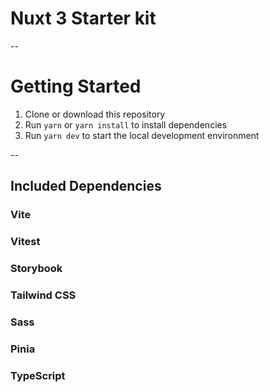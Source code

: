 # Nuxt 3 Starter kit
--

# Getting Started

1. Clone or download this repository
2. Run `yarn` or `yarn install` to install dependencies
3. Run `yarn dev` to start the local development environment

--

##  Included Dependencies


### Vite


### Vitest


### Storybook


### Tailwind CSS


### Sass


### Pinia


### TypeScript

